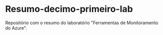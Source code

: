 # Resumo-decimo-primeiro-lab
Repositório com o resumo do laboratório "Ferramentas de Monitoramento do Azure".
